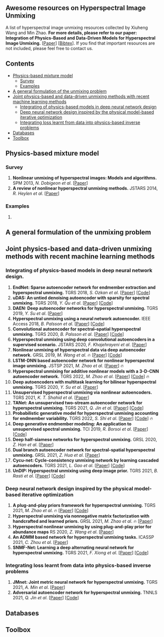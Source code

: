 ## Awesome resources on Hyperspectral Image Unmixing
A list of hyperspectral image unmixing resources collected by Xiuheng Wang and Min Zhao. **For more details, please refer to our paper: Integration of Physics-Based and Data-Driven Models for Hyperspectral Image Unmixing.** [[Paper](https://arxiv.org/)] [[Bibtex](https://bibbase.org/network/publication/chen-zhao-wang-richard-rahardja-integrationofphysicsbasedanddatadrivenmodelsforhyperspectralimageunmixing-2022)]. If you find that important resources are not included, please feel free to contact us.

## Contents

- [Physics-based mixture model](#model)
  - [Survey](#survey)
  - [Examples](#examples)
- [A general formulation of the unmixing problem](#problem)
- [Joint physics-based and data-driven unmixing methods with recent machine learning methods](#deeplearning)
  - [Integrating of physics-based models in deep neural network design](#network)
  - [Deep neural network design inspired by the physical model-based iterative optimization](#iterative)
  - [Integrating loss learnt from data into physics-based inverse problems](#loss)
- [Databases](#data)
- [Toolbox](#toolbox)

<a name="model" />

## Physics-based mixture model

<a name="survey" />

### Survey
1. **Nonlinear unmixing of hyperspectral images: Models and algorithms.** SPM 2013, *N. Dobigeon et al*.
[[Paper](https://ieeexplore.ieee.org/stamp/stamp.jsp?tp=&arnumber=6678284)] 
2. **A review of nonlinear hyperspectral unmixing methods.** JSTARS 2014, *R. Heylen et al*.
[[Paper](https://ieeexplore.ieee.org/stamp/stamp.jsp?tp=&arnumber=6816071)] 


<a name="examples" />

### Examples
1. 


<a name="problem" />

## A general formulation of the unmixing problem

<a name="deeplearning" />

## Joint physics-based and data-driven unmixing methods with recent machine learning methods

<a name="network" />

### Integrating of physics-based models in deep neural network design.
1. **EndNet: Sparse autoencoder network for endmember extraction and hyperspectral unmixing.** TGRS 2018, *S. Ozkan et al*.
[[Paper](https://ieeexplore.ieee.org/stamp/stamp.jsp?arnumber=8429926)] [[Code](https://github.com/savasozkan/endnet)]
2. **uDAS: An untied denoising autoencoder with sparsity for spectral unmixing.** TGRS 2018, *Y. Qu et al*.
[[Paper](https://ieeexplore.ieee.org/stamp/stamp.jsp?arnumber=8476591)] [[Code](https://github.com/aicip/uDAS)]
3. **DAEN: Deep autoencoder networks for hyperspectral unmixing.** TGRS 2019, *Y. Su et al*.
[[Paper](https://ieeexplore.ieee.org/stamp/stamp.jsp?tp=&arnumber=8628241)] 
4. **Hyperspectral unmixing using a neural network autoencoder.** IEEE Access 2018, *B. Palsson et al*.
[[Paper](https://ieeexplore.ieee.org/stamp/stamp.jsp?tp=&arnumber=8322133)] [[Code](https://github.com/burknipalsson/hu_autoencoders/blob/main/Method_DAEU.ipynb)]
5. **Convolutional autoencoder for spectral–spatial hyperspectral unmixing.** TGRS 2020, *B. Palsson et al*.
[[Paper](https://ieeexplore.ieee.org/stamp/stamp.jsp?tp=&arnumber=8900297)] [[Code](https://github.com/burknipalsson/hu_autoencoders/blob/main/Method_CNNAEU.ipynb)]
6. **Hyperspectral unmixing using deep convolutional autoencoders in a supervised scenario.** JSTARS 2020, *F. Khajehrayeni et al*.
[[Paper](https://ieeexplore.ieee.org/stamp/stamp.jsp?arnumber=8984691)] 
7. **Nonlinear unmixing of hyperspectral data via deep autoencoder network.** GRSL 2019, *M. Wang et al*. :fire:
[[Paper](https://ieeexplore.ieee.org/stamp/stamp.jsp?tp=&arnumber=8667664)] [[Code](https://github.com/zhaomin0101/NAE)]
8. **LSTM-DNN based autoencoder network for nonlinear hyperspectral image unmixing.** JSTSP 2021, *M. Zhao et al*.
[[Paper](https://ieeexplore.ieee.org/stamp/stamp.jsp?tp=&arnumber=9326377)] :fire:
9. **Hyperspectral unmixing for additive nonlinear models with a 3-D-CNN autoencoder network.** TGRS 2022, *M. Zhao et al*.
[[Paper](https://ieeexplore.ieee.org/stamp/stamp.jsp?tp=&arnumber=9503107)] [[Code](https://github.com/zhaomin0101/3DCNN-var)] :fire:
10. **Deep autoencoders with multitask learning for bilinear hyperspectral unmixing.** TGRS 2020, *Y. Su et al*.
[[Paper](https://ieeexplore.ieee.org/stamp/stamp.jsp?tp=&arnumber=9290391)] 
11. **Unsupervised hyperspectral unmixing via nonlinear autoencoders.** TGRS 2021, *K. T. Shahid et al*.
[[Paper](https://ieeexplore.ieee.org/stamp/stamp.jsp?tp=&arnumber=9432042)] 
12. **TANet: An unsupervised two-stream autoencoder network for hyperspectral unmixing.** TGRS 2021, *Q. Jin et al*.
[[Paper](https://ieeexplore.ieee.org/stamp/stamp.jsp?tp=&arnumber=9489359)] [[Code](https://github.com/meixiaoguang/TANet)]
13. **Probabilistic generative model for hyperspectral unmixing accounting for endmember variability.**  TGRS 2022, *S. Shi et al*.
[[Paper](https://ieeexplore.ieee.org/stamp/stamp.jsp?tp=&arnumber=9583297)] [[Code](https://github.com/shuaikaishi/PGMSU)] :fire:
14. **Deep generative endmember modeling: An application to unsupervised spectral unmixing.** TCI 2019, *R. Borsoi et al*.
[[Paper](https://ieeexplore.ieee.org/stamp/stamp.jsp?tp=&arnumber=8878112)] [[Code](https://github.com/ricardoborsoi/Unmixing_with_Deep_Generative_Models)]
15. **Deep half-siamese networks for hyperspectral unmixing.** GRSL 2020, *Z. Han et al*.
[[Paper](https://ieeexplore.ieee.org/stamp/stamp.jsp?tp=&arnumber=9160879)] 
16. **Dual branch autoencoder network for spectral-spatial hyperspectral unmixing.** GRSL 2021, *Z. Hua et al*.
[[Paper](https://ieeexplore.ieee.org/stamp/stamp.jsp?arnumber=9474909)] 
17. **Cycu-net: Cycle-consistency unmixing network by learning cascaded autoencoders.** TGRS 2021, *L. Gao et al*.
[[Paper](https://ieeexplore.ieee.org/stamp/stamp.jsp?tp=&arnumber=9383423)] [[Code](https://github.com/hanzhu97702/IEEE_TGRS_CyCU-Net)]
18. **UnDIP: Hyperspectral unmixing using deep image prior.** TGRS 2021, *B. Rasti et al*. 
[[Paper](https://ieeexplore.ieee.org/stamp/stamp.jsp?tp=&arnumber=9392110)] [[Code](https://github.com/BehnoodRasti/UnDIP)]

<a name="iterative" />

### Deep neural network design inspired by the physical model-based iterative optimization
1. **A plug-and-play priors framework for hyperspectral unmixing.** TGRS 2021, *M. Zhao et al*. :fire:
[[Paper](https://ieeexplore.ieee.org/stamp/stamp.jsp?tp=&arnumber=9325040)] [[Code](https://github.com/xiuheng-wang/Plug_and_Play_HSI_unmixing)]
2. **Hyperspectral unmixing via nonnegative matrix factorization with handcrafted and learned priors.** GRSL 2021, *M. Zhao et al*. :fire:
[[Paper](https://ieeexplore.ieee.org/stamp/stamp.jsp?tp=&arnumber=9321154)] 
3. **Hyperspectral nonlinear unmixing by using plug-and-play prior for abundance maps** RS 2020, *Z. Wang et al*.
[[Paper](https://www.mdpi.com/2072-4292/12/24/4117)] 
4. **An ADMM based network for hyperspectral unmixing tasks.** ICASSP 2021, *C. Zhou et al*.
[[Paper](https://ieeexplore.ieee.org/stamp/stamp.jsp?tp=&arnumber=9414555)] 
5. **SNMF-Net: Learning a deep alternating neural network for hyperspectral unmixing.** TGRS 2021, *F. Xiong et al*.
[[Paper](https://ieeexplore.ieee.org/stamp/stamp.jsp?tp=&arnumber=9444347)] [[Code](http://www.xiongfuli.com/cv/code/SNMF.zip)]


<a name="loss" />

### Integrating loss learnt from data into physics-based inverse problems
1. **JMnet: Joint metric neural network for hyperspectral unmixing.** TGRS 2021, *A. Min et al*.
[[Paper](https://ieeexplore.ieee.org/stamp/stamp.jsp?tp=&arnumber=9404359)] 
2. **Adversarial autoencoder network for hyperspectral unmixing.** TNNLS 2021, *Q. Jin et al*.
[[Paper](https://ieeexplore.ieee.org/stamp/stamp.jsp?tp=&arnumber=9565143)] [[Code](https://github.com/meixiaoguang/AAENet)]

<a name="data" />

## Databases

<a name="toolbox" />

## Toolbox
